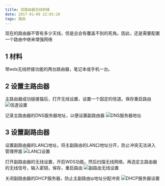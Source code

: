 ```yaml
---
title: 双路由器无线桥接
date: 2017-01-09 22:03:28
tags: 路由
---
```


现在的路由器不管有多少天线，但是总会有覆盖不到的死角。因此，还是需要配置一个路由中继来增强网络

1 材料
----
带wds无线桥接功能的两台路由器，笔记本或手机一台。

2 设置主路由器
----
主路由器成功链接猫后，打开无线设置，设置一个固定的信道。保存重启路由
![信道设置](http://ojioqa2pk.bkt.clouddn.com/QQ%E5%9B%BE%E7%89%8720170109222613.png)

记录主路由器的DNS服务器地址，以便设置副路由器
![DNS服务器地址](http://ojioqa2pk.bkt.clouddn.com/QQ%E5%9B%BE%E7%89%8720170109222622.png)

3 设置副路由器
---
设置副路由器的LAN口地址，将主副路由的LAN口地址分开，防止冲突无法进入管理界面
![LAN口设置](http://ojioqa2pk.bkt.clouddn.com/QQ%E5%9B%BE%E7%89%8720170109224814.png)

打开副路由器的无线设置，开启WDS功能。然后扫描无线网络，再选定主路由器的无线信号，输入密钥，保存，重启路由
![副路由无线设置](http://ojioqa2pk.bkt.clouddn.com/QQ%E5%9B%BE%E7%89%8720170109222637.png)

关闭副路由器的DHCP服务器，防止主副路由ip地址分配冲突
![DHCP服务器设置](http://ojioqa2pk.bkt.clouddn.com/QQ%E5%9B%BE%E7%89%8720170109222659.png)



